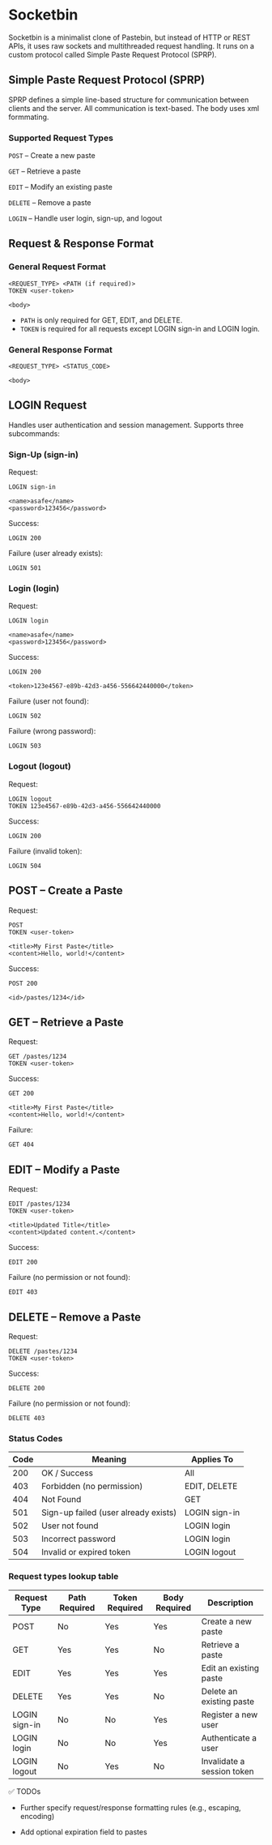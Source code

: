 # Socketbin

Socketbin is a minimalist clone of Pastebin, but instead of HTTP or REST APIs, it uses raw sockets and multithreaded request handling. It runs on a custom protocol called Simple Paste Request Protocol (SPRP).
## Simple Paste Request Protocol (SPRP)

SPRP defines a simple line-based structure for communication between clients and the server. All communication is text-based. The body uses xml formmating.

### Supported Request Types

`POST` – Create a new paste

`GET` – Retrieve a paste

`EDIT` – Modify an existing paste

`DELETE` – Remove a paste

`LOGIN` – Handle user login, sign-up, and logout

## Request & Response Format
### General Request Format

```
<REQUEST_TYPE> <PATH (if required)>
TOKEN <user-token>

<body>
```
- `PATH` is only required for GET, EDIT, and DELETE.
- `TOKEN` is required for all requests except LOGIN sign-in and LOGIN login.

### General Response Format

```
<REQUEST_TYPE> <STATUS_CODE>

<body>
```

## LOGIN Request

Handles user authentication and session management. Supports three subcommands:
### Sign-Up (sign-in)

Request:
```
LOGIN sign-in

<name>asafe</name>
<password>123456</password>
```
Success:
```
LOGIN 200
```
Failure (user already exists):
```
LOGIN 501
```
### Login (login)

Request:
```
LOGIN login

<name>asafe</name>
<password>123456</password>
```
Success:
```
LOGIN 200

<token>123e4567-e89b-42d3-a456-556642440000</token>
```
Failure (user not found):
```
LOGIN 502
```
Failure (wrong password):
```
LOGIN 503
```
### Logout (logout)

Request:
```
LOGIN logout
TOKEN 123e4567-e89b-42d3-a456-556642440000
```
Success:
```
LOGIN 200
```
Failure (invalid token):
```
LOGIN 504
```
## POST – Create a Paste

Request:
```
POST
TOKEN <user-token>

<title>My First Paste</title>
<content>Hello, world!</content>
```
Success:
```
POST 200

<id>/pastes/1234</id>
```
## GET – Retrieve a Paste

Request:
```
GET /pastes/1234
TOKEN <user-token>
```
Success:
```
GET 200

<title>My First Paste</title>
<content>Hello, world!</content>
```
Failure:
```
GET 404
```
## EDIT – Modify a Paste

Request:
```
EDIT /pastes/1234
TOKEN <user-token>

<title>Updated Title</title>
<content>Updated content.</content>
```
Success:
```
EDIT 200
```
Failure (no permission or not found):
```
EDIT 403
```
## DELETE – Remove a Paste

Request:
```
DELETE /pastes/1234
TOKEN <user-token>
```
Success:
```
DELETE 200
```
Failure (no permission or not found):
```
DELETE 403
```
### Status Codes

| Code | Meaning	                            | Applies To    |
|------|--------------------------------------|---------------|
| 200	 | OK / Success	                        | All           |
| 403	 | Forbidden (no permission)	          | EDIT, DELETE  |
| 404	 | Not Found	                          | GET           |
| 501	 | Sign-up failed (user already exists)	| LOGIN sign-in |
| 502	 | User not found	                      | LOGIN login   |
| 503	 | Incorrect password	                  | LOGIN login   |
| 504	 | Invalid or expired token	            | LOGIN logout  |

### Request types lookup table

| Request Type | Path Required | Token Required | Body Required | Description                  |
|--------------|---------------|----------------|----------------|-----------------------------|
| POST         | No            | Yes            | Yes            | Create a new paste          |
| GET          | Yes           | Yes            | No             | Retrieve a paste            |
| EDIT         | Yes           | Yes            | Yes            | Edit an existing paste      |
| DELETE       | Yes           | Yes            | No             | Delete an existing paste    |
| LOGIN sign-in| No            | No             | Yes            | Register a new user         |
| LOGIN login  | No            | No             | Yes            | Authenticate a user         |
| LOGIN logout | No            | Yes            | No             | Invalidate a session token  |



✅ TODOs

- Further specify request/response formatting rules (e.g., escaping, encoding)

- Add optional expiration field to pastes




